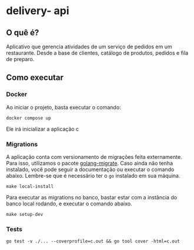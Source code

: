 # delivery- api

## O quê é?

Aplicativo que gerencia atividades de um serviço de pedidos em um restaurante. Desde a base de clientes, catálogo de produtos, pedidos e fila de preparo.


## Como executar


###  Docker 

Ao iniciar o projeto, basta executar o comando:

```
docker compose up
```

Ele irá inicializar a aplicação c


### Migrations




A aplicação conta com versionamento de migrações feita externamente. Para isso, utilizamos o pacote [golang-migrate](https://github.com/golang-migrate/migrate). Caso ainda não tenha instalado, você pode seguir a documentação ou executar o comando abaixo. Lembre-se que é necessário ter o `go` instalado em sua máquina.

```
make local-install
```

Para executar as migrations no banco, bastar estar com a instância do banco local rodando, e executar o comando abaixo.

```
make setup-dev
```

### Tests 

```
go test -v ./... --coverprofile=c.out && go tool cover -html=c.out
```

